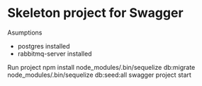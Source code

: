 # Skeleton project for Swagger
Asumptions
- postgres installed
- rabbitmq-server installed

Run project
npm install 
node_modules/.bin/sequelize db:migrate
node_modules/.bin/sequelize db:seed:all
swagger project start